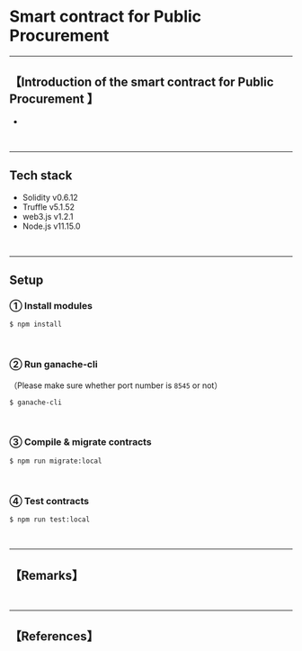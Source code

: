 # Smart contract for Public Procurement 

***
## 【Introduction of the smart contract for Public Procurement 】  
- 

&nbsp;

***

## Tech stack
- Solidity v0.6.12
- Truffle v5.1.52
- web3.js v1.2.1
- Node.js v11.15.0

&nbsp;

***

## Setup  
### ① Install modules  
```
$ npm install
```

<br>

### ② Run ganache-cli  
（Please make sure whether port number is `8545` or not）  
```
$ ganache-cli
```

<br>

### ③ Compile & migrate contracts  
```
$ npm run migrate:local
```

<br>

### ④ Test contracts  
```
$ npm run test:local
```

&nbsp;

***

## 【Remarks】


&nbsp;

***

## 【References】  


